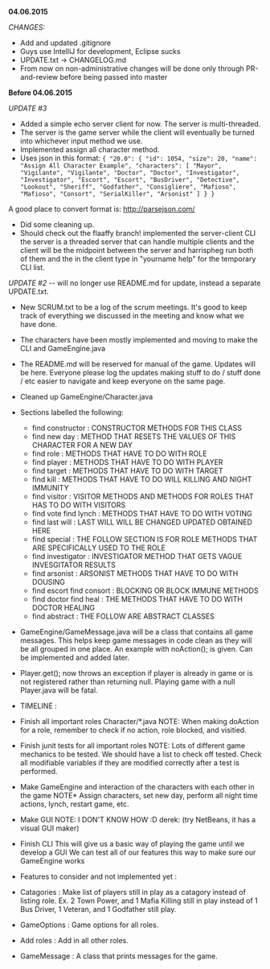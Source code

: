 **04.06.2015**

_CHANGES:_
 
 - Add and updated .gitignore
 - Guys use IntelliJ for development, Eclipse sucks
 - UPDATE.txt -> CHANGELOG.md
 - From now on non-administrative changes will be done only through PR-and-review before being passed into master
    
**Before 04.06.2015**

_UPDATE #3_

 - Added a simple echo server client for now. The server is multi-threaded.
 - The server is the game server while the client will eventually be turned into whichever input method we use.
 - Implemented assign all character method.
 - Uses json in this format:
`{
  "20.0": {
    "id": 1054,
    "size": 20,
    "name": "Assign All Character Example",
    "characters": [
      "Mayor",
      "Vigilante",
      "Vigilante",
      "Doctor",
      "Doctor",
      "Investigator",
      "Investigator",
      "Escort",
      "Escort",
      "BusDriver",
      "Detective",
      "Lookout",
      "Sheriff",
      "Godfather",
      "Consigliere",
      "Mafioso",
      "Mafioso",
      "Consort",
      "SerialKiller",
      "Arsonist"
    ]
  }
}`

A good place to convert format is: http://parsejson.com/

- Did some cleaning up.
- Should check out the flaaffy branch!
implemented the server-client CLI
the server is a threaded server that can handle multiple clients
and the client will be the midpoint between the server and harrispheg
run both of them and the in the client type in
"yourname help"
for the temporary CLI list.

_UPDATE #2_ 
-- will no longer use README.md for update, instead a separate UPDATE.txt.
- New SCRUM.txt to be a log of the scrum meetings. It's good to keep track of everything we discussed in the meeting and know what we have done.
- The characters have been mostly implemented and moving to make the CLI and GameEngine.java
- The README.md will be reserved for manual of the game. Updates will be here. Everyone please log the updates making stuff to do / stuff done / etc easier to navigate and keep everyone on the same page.
- Cleaned up GameEngine/Character.java
- Sections labelled the following:
    + find constructor : CONSTRUCTOR METHODS FOR THIS CLASS
    + find new day : METHOD THAT RESETS THE VALUES OF THIS CHARACTER FOR A NEW DAY
    + find role : METHODS THAT HAVE TO DO WITH ROLE
    + find player : METHODS THAT HAVE TO DO WITH PLAYER
    + find target : METHODS THAT HAVE TO DO WITH TARGET
    + find kill : METHODS THAT HAVE TO DO WILL KILLING AND NIGHT IMMUNITY
    + find visitor : VISITOR METHODS AND METHODS FOR ROLES THAT HAS TO DO WITH VISITORS
    + find vote find lynch : METHODS THAT HAVE TO DO WITH VOTING
    + find last will : LAST WILL WILL BE CHANGED UPDATED OBTAINED HERE
    + find special : THE FOLLOW SECTION IS FOR ROLE METHODS THAT ARE SPECIFICALLY USED TO THE ROLE
    + find investigator : INVESTIGATOR METHOD THAT GETS VAGUE INVESGITATOR RESULTS
    + find arsonist : ARSONIST METHODS THAT HAVE TO DO WITH DOUSING
    + find escort find consort : BLOCKING OR BLOCK IMMUNE METHODS
    + find doctor find heal : THE METHODS THAT HAVE TO DO WITH DOCTOR HEALING
    + find abstract : THE FOLLOW ARE ABSTRACT CLASSES

- GameEngine/GameMessage.java will be a class that contains all game messages. This helps keep
game messages in code clean as they will be all grouped in one place. An example with noAction();
is given. Can be implemented and added later.
- Player.get(); now throws an exception if player is already in game or is not registered rather
than returning null. Playing game with a null Player.java will be fatal.
- TIMELINE :
- Finish all important roles Character/*.java
NOTE: When making doAction for a role, remember to check if no action, role blocked, and visitied.

- Finish junit tests for all important roles
NOTE: Lots of different game mechanics to be tested. We should have a list to check off tested.
Check all modifiable variables if they are modified correctly after a test is performed.

- Make GameEngine and interaction of the characters with each other in the game
NOTE* Assign characters, set new day, perform all night time actions, lynch, restart game, etc.

- Make GUI
NOTE: I DON'T KNOW HOW :D
derek: (try NetBeans, it has a visual GUI maker)

- Finish CLI
This will give us a basic way of playing the game until we develop a GUI
We can test all of our features this way to make sure our GameEngine works

- Features to consider and not implemented yet :
- Catagories : Make list of players still in play as a catagory instead of listing role.
Ex. 2 Town Power, and 1 Mafia Killing still in play instead of 1 Bus Driver, 1 Veteran, and 
1 Godfather still play.
- GameOptions : Game options for all roles.
- Add roles : Add in all other roles.
- GameMessage : A class that prints messages for the game.